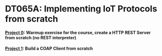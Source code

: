 # DT065A: Implementing IoT Protocols from scratch

#### [Project 0](project_0/): Warmup exercise for the course, create a HTTP REST Server from scratch (no REST interpreter)

#### [Project 1](project_1/): Build a COAP Client from scratch

